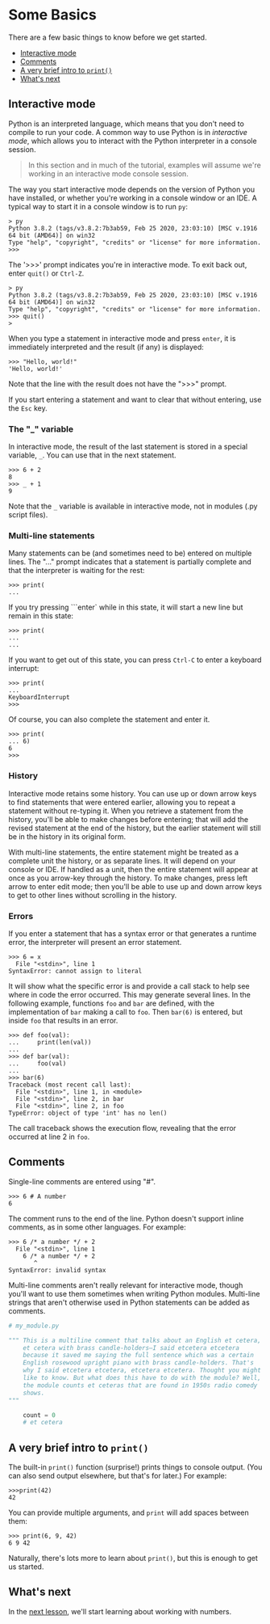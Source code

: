 # Some Basics

[sof]:/sof
There are a few basic things to know before we get started.

* [Interactive mode](#interactive-mode)
* [Comments](#comments)
* [A very brief intro to ```print()```](#a-very-brief-intro-to-print)
* [What's next](#whats-next)

## Interactive mode

Python is an interpreted language, which means that you don't need to compile to run your code. A common way to use Python is in _interactive mode_, which allows you to interact with the Python interpreter in a console session.

>In this section and in much of the tutorial, examples will assume we're working in an interactive mode console session.

The way you start interactive mode depends on the version of Python you have installed, or whether you're working in a console window or an IDE. A typical way to start it in a console window is to run ```py```:

```foo
> py
Python 3.8.2 (tags/v3.8.2:7b3ab59, Feb 25 2020, 23:03:10) [MSC v.1916 64 bit (AMD64)] on win32
Type "help", "copyright", "credits" or "license" for more information.
>>>
```

The '>>>' prompt indicates you're in interactive mode. To exit back out, enter ```quit()``` or ```Ctrl-Z```.

```foo
> py
Python 3.8.2 (tags/v3.8.2:7b3ab59, Feb 25 2020, 23:03:10) [MSC v.1916 64 bit (AMD64)] on win32
Type "help", "copyright", "credits" or "license" for more information.
>>> quit()
>
```

When you type a statement in interactive mode and press ```enter```, it is immediately interpreted and the result (if any) is displayed:

```foo
>>> "Hello, world!"
'Hello, world!'
```

Note that the line with the result does not have the ">>>" prompt.

If you start entering a statement and want to clear that without entering, use the ```Esc``` key.

### The "\_" variable

In interactive mode, the result of the last statement is stored in a special variable, ```_```. You can use that in the next statement.

```foo
>>> 6 + 2
8
>>> _ + 1
9
```

Note that the ```_``` variable is available in interactive mode, not in modules (.py script files).

### Multi-line statements

Many statements can be (and sometimes need to be) entered on multiple lines. The "..." prompt indicates that a statement is partially complete and that the interpreter is waiting for the rest:

```foo
>>> print(
...
```

If you try pressing ```enter` while in this state, it will start a new line but remain in this state:

```foo
>>> print(
...
...
```

If you want to get out of this state, you can press ```Ctrl-C``` to enter a keyboard interrupt:

```foo
>>> print(
...
KeyboardInterrupt
>>>
```

Of course, you can also complete the statement and enter it.

```foo
>>> print(
... 6)
6
>>>
```

### History

Interactive mode retains some history. You can use up or down arrow keys to find statements that were entered earlier, allowing you to repeat a statement without re-typing it. When you retrieve a statement from the history, you'll be able to make changes before entering; that will add the revised statement at the end of the history, but the earlier statement will still be in the history in its original form.

With multi-line statements, the entire statement might be treated as a complete unit the history, or as separate lines. It will depend on your console or IDE. If handled as a unit, then the entire statement will appear at once as you arrow-key through the history. To make changes, press left arrow to enter edit mode; then you'll be able to use up and down arrow keys to get to other lines without scrolling in the history.

### Errors

If you enter a statement that has a syntax error or that generates a runtime error, the interpreter will present an error statement.

```foo
>>> 6 = x
  File "<stdin>", line 1
SyntaxError: cannot assign to literal
```

It will show what the specific error is and provide a call stack to help see where in code the error occurred. This may generate several lines. In the following example, functions ```foo``` and ```bar``` are defined, with the implementation of ```bar``` making a call to ```foo```. Then ```bar(6)``` is entered, but inside ```foo``` that results in an error.

```foo
>>> def foo(val):
...     print(len(val))
...
>>> def bar(val):
...     foo(val)
...
>>> bar(6)
Traceback (most recent call last):
  File "<stdin>", line 1, in <module>
  File "<stdin>", line 2, in bar
  File "<stdin>", line 2, in foo
TypeError: object of type 'int' has no len()
```

The call traceback shows the execution flow, revealing that the error occurred at line 2 in ```foo```.

## Comments

Single-line comments are entered using "#".

```foo
>>> 6 # A number
6
```

The comment runs to the end of the line. Python doesn't support inline comments, as in some other languages. For example:

```foo
>>> 6 /* a number */ + 2
  File "<stdin>", line 1
    6 /* a number */ + 2
       ^
SyntaxError: invalid syntax
```

Multi-line comments aren't really relevant for interactive mode, though you'll want to use them sometimes when writing Python modules. Multi-line strings that aren't otherwise used in Python statements can be added as comments.

```python
# my_module.py

""" This is a multiline comment that talks about an English et cetera,
    et cetera with brass candle-holders—I said etcetera etcetera
    because it saved me saying the full sentence which was a certain
    English rosewood upright piano with brass candle-holders. That's
    why I said etcetera etcetera, etcetera etcetera. Thought you might
    like to know. But what does this have to do with the module? Well,
    the module counts et ceteras that are found in 1950s radio comedy
    shows.
"""

    count = 0
    # et cetera
```

## A very brief intro to ```print()```

The built-in ```print()``` function (surprise!) prints things to console output. (You can also send output elsewhere, but that's for later.) For example:

```foo
>>>print(42)
42
```

You can provide multiple arguments, and ```print``` will add spaces between them:

```foo
>>> print(6, 9, 42)
6 9 42
```

Naturally, there's lots more to learn about ```print()```, but this is enough to get us started.

## What's next

In the [next lesson](2_Numbers_Expressions_Variables.md#sof), we'll start learning about working with numbers.
